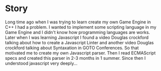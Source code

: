 # Story
Long time ago when I was trying to learn create my own Game Engine in C++ I had 
a problem. I wanted to implement some scripting language in my Game Engine and I 
didn't know how programming languages are works. Later when I was learning 
Javascript I found a video Douglas crockford talking about how to create a
Javascript Linter and another video Douglas crockford talking about Syntaxation 
in GOTO Conferences. So that motivated me to create my own Javascript parser. 
Then I read ECMAScript specs and created this parser in 2-3 months in 1 summer.
Since then I understood javascript very deeply...
